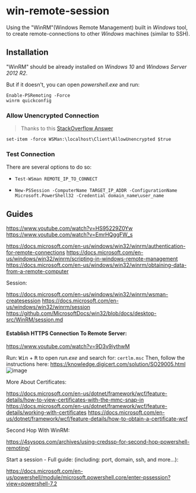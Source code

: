 # win-remote-session

Using the "WinRM"(Windows Remote Management) built in *Windows* tool,
to create remote-connections to other *Windows* machines (similar to SSH).

## Installation

"WinRM" should be already installed on *Windows 10* and *Windows Server 2012 R2*.

But if it doesn't, you can open *powershell.exe* and run:
```
Enable-PSRemoting -Force
winrm quickconfig
```

### Allow Unencrypted Connection

> Thanks to this [StackOverflow Answer](https://stackoverflow.com/questions/1469791/powershell-v2-remoting-how-do-you-enable-unencrypted-traffic)

```
set-item -force WSMan:\localhost\Client\AllowUnencrypted $true
```

### Test Connection

There are several options to do so:

- ```
  Test-WSman REMOTE_IP_TO_CONNECT
  ```
- ```
  New-PSSession -ComputerName TARGET_IP_ADDR -ConfigurationName Microsoft.PowerShell32 -Credential domain_name\user_name
  ```

## Guides
https://www.youtube.com/watch?v=HS95229Z0Yw
https://www.youtube.com/watch?v=EmrHQggFW_s

https://docs.microsoft.com/en-us/windows/win32/winrm/authentication-for-remote-connections
https://docs.microsoft.com/en-us/windows/win32/winrm/scripting-in-windows-remote-management
https://docs.microsoft.com/en-us/windows/win32/winrm/obtaining-data-from-a-remote-computer

Session:

https://docs.microsoft.com/en-us/windows/win32/winrm/wsman-createsession
https://docs.microsoft.com/en-us/windows/win32/winrm/session
https://github.com/MicrosoftDocs/win32/blob/docs/desktop-src/WinRM/session.md

#### Establish HTTPS Connection To Remote Server:

https://www.youtube.com/watch?v=9D3v9iythwM

Run:
<kbd>Win</kbd> + <kbd>R</kbd> to open *run.exe*
and search for:
`certlm.msc`
Then, follow the instructions here:
https://knowledge.digicert.com/solution/SO29005.html
![image](https://user-images.githubusercontent.com/70590583/161558038-127ada39-2d8a-4648-9bbf-b81c9c1ee645.png)

More About Certificates:

https://docs.microsoft.com/en-us/dotnet/framework/wcf/feature-details/how-to-view-certificates-with-the-mmc-snap-in
https://docs.microsoft.com/en-us/dotnet/framework/wcf/feature-details/working-with-certificates
https://docs.microsoft.com/en-us/dotnet/framework/wcf/feature-details/how-to-obtain-a-certificate-wcf

Second Hop With WinRM:

https://4sysops.com/archives/using-credssp-for-second-hop-powershell-remoting/

Start a session - Full guide: (including: port, domain, ssh, and more...):

https://docs.microsoft.com/en-us/powershell/module/microsoft.powershell.core/enter-pssession?view=powershell-7.2

